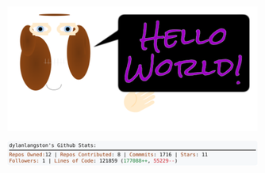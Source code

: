 <!-- 
Version 1.0.70
Built Fri May 17 2024 18:21:58 GMT+0000 (Coordinated Universal Time) 
-->

<a href="./src/ReadMe.md" title="Click to View Source">
  <div align="center">
    <picture width="100%" alt="Dylan">
      <source srcset="dylan.svg">
      <img src="dylan.svg" alt="Dylan">
    </picture>
  </div>
</a>

<br/>

<div align="center">
  <picture width="50%" alt="Profile Info and Stats">
    <source srcset="stats.svg">
    <img src="stats.svg" alt="Profile Info and Stats">
  </picture>
</div>
